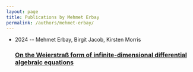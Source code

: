 ```yaml
---
layout: page
title: Publications by Mehmet Erbay
permalink: /authors/mehmet-erbay/
---
```


<ul class="post-list">
<li><span class='post-meta'>2024 -- Mehmet Erbay, Birgit Jacob, Kirsten Morris</span><h3><a class='post-link' href='../../on-the-weierstrass-form-of-infinite-dimensional-differential-algebraic-equations'>On the Weierstraß form of infinite-dimensional differential algebraic equations</a></h3></li>

</ul>
